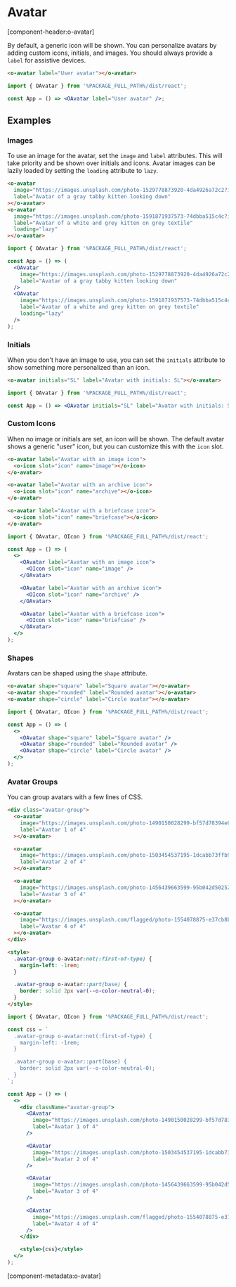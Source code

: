 # Avatar

[component-header:o-avatar]

By default, a generic icon will be shown. You can personalize avatars by adding custom icons, initials, and images. You should always provide a `label` for assistive devices.

```html preview
<o-avatar label="User avatar"></o-avatar>
```

```jsx react
import { OAvatar } from '%PACKAGE_FULL_PATH%/dist/react';

const App = () => <OAvatar label="User avatar" />;
```

## Examples

### Images

To use an image for the avatar, set the `image` and `label` attributes. This will take priority and be shown over initials and icons.
Avatar images can be lazily loaded by setting the `loading` attribute to `lazy`.

```html preview
<o-avatar
  image="https://images.unsplash.com/photo-1529778873920-4da4926a72c2?ixlib=rb-1.2.1&auto=format&fit=crop&w=300&q=80"
  label="Avatar of a gray tabby kitten looking down"
></o-avatar>
<o-avatar
  image="https://images.unsplash.com/photo-1591871937573-74dbba515c4c?ixlib=rb-1.2.1&auto=format&fit=crop&w=300&q=80"
  label="Avatar of a white and grey kitten on grey textile"
  loading="lazy"
></o-avatar>
```

```jsx react
import { OAvatar } from '%PACKAGE_FULL_PATH%/dist/react';

const App = () => (
  <OAvatar
    image="https://images.unsplash.com/photo-1529778873920-4da4926a72c2?ixlib=rb-1.2.1&auto=format&fit=crop&w=300&q=80"
    label="Avatar of a gray tabby kitten looking down"
  />
  <OAvatar
    image="https://images.unsplash.com/photo-1591871937573-74dbba515c4c?ixlib=rb-1.2.1&auto=format&fit=crop&w=300&q=80"
    label="Avatar of a white and grey kitten on grey textile"
    loading="lazy"
  />
);
```

### Initials

When you don't have an image to use, you can set the `initials` attribute to show something more personalized than an icon.

```html preview
<o-avatar initials="SL" label="Avatar with initials: SL"></o-avatar>
```

```jsx react
import { OAvatar } from '%PACKAGE_FULL_PATH%/dist/react';

const App = () => <OAvatar initials="SL" label="Avatar with initials: SL" />;
```

### Custom Icons

When no image or initials are set, an icon will be shown. The default avatar shows a generic "user" icon, but you can customize this with the `icon` slot.

```html preview
<o-avatar label="Avatar with an image icon">
  <o-icon slot="icon" name="image"></o-icon>
</o-avatar>

<o-avatar label="Avatar with an archive icon">
  <o-icon slot="icon" name="archive"></o-icon>
</o-avatar>

<o-avatar label="Avatar with a briefcase icon">
  <o-icon slot="icon" name="briefcase"></o-icon>
</o-avatar>
```

```jsx react
import { OAvatar, OIcon } from '%PACKAGE_FULL_PATH%/dist/react';

const App = () => (
  <>
    <OAvatar label="Avatar with an image icon">
      <OIcon slot="icon" name="image" />
    </OAvatar>

    <OAvatar label="Avatar with an archive icon">
      <OIcon slot="icon" name="archive" />
    </OAvatar>

    <OAvatar label="Avatar with a briefcase icon">
      <OIcon slot="icon" name="briefcase" />
    </OAvatar>
  </>
);
```

### Shapes

Avatars can be shaped using the `shape` attribute.

```html preview
<o-avatar shape="square" label="Square avatar"></o-avatar>
<o-avatar shape="rounded" label="Rounded avatar"></o-avatar>
<o-avatar shape="circle" label="Circle avatar"></o-avatar>
```

```jsx react
import { OAvatar, OIcon } from '%PACKAGE_FULL_PATH%/dist/react';

const App = () => (
  <>
    <OAvatar shape="square" label="Square avatar" />
    <OAvatar shape="rounded" label="Rounded avatar" />
    <OAvatar shape="circle" label="Circle avatar" />
  </>
);
```

### Avatar Groups

You can group avatars with a few lines of CSS.

```html preview
<div class="avatar-group">
  <o-avatar
    image="https://images.unsplash.com/photo-1490150028299-bf57d78394e0?ixid=MXwxMjA3fDB8MHxwaG90by1wYWdlfHx8fGVufDB8fHw%3D&ixlib=rb-1.2.1&auto=format&fit=crop&w=256&h=256&q=80&crop=right"
    label="Avatar 1 of 4"
  ></o-avatar>

  <o-avatar
    image="https://images.unsplash.com/photo-1503454537195-1dcabb73ffb9?ixid=MXwxMjA3fDB8MHxwaG90by1wYWdlfHx8fGVufDB8fHw%3D&ixlib=rb-1.2.1&auto=format&fit=crop&w=256&h=256&crop=left&q=80"
    label="Avatar 2 of 4"
  ></o-avatar>

  <o-avatar
    image="https://images.unsplash.com/photo-1456439663599-95b042d50252?ixid=MXwxMjA3fDB8MHxwaG90by1wYWdlfHx8fGVufDB8fHw%3D&ixlib=rb-1.2.1&auto=format&fit=crop&w=256&h=256&crop=left&q=80"
    label="Avatar 3 of 4"
  ></o-avatar>

  <o-avatar
    image="https://images.unsplash.com/flagged/photo-1554078875-e37cb8b0e27d?ixid=MXwxMjA3fDB8MHxwaG90by1wYWdlfHx8fGVufDB8fHw%3D&ixlib=rb-1.2.1&auto=format&fit=crop&w=256&h=256&crop=top&q=80"
    label="Avatar 4 of 4"
  ></o-avatar>
</div>

<style>
  .avatar-group o-avatar:not(:first-of-type) {
    margin-left: -1rem;
  }

  .avatar-group o-avatar::part(base) {
    border: solid 2px var(--o-color-neutral-0);
  }
</style>
```

```jsx react
import { OAvatar, OIcon } from '%PACKAGE_FULL_PATH%/dist/react';

const css = `
  .avatar-group o-avatar:not(:first-of-type) {
    margin-left: -1rem;
  }

  .avatar-group o-avatar::part(base) {
    border: solid 2px var(--o-color-neutral-0);
  }
`;

const App = () => (
  <>
    <div className="avatar-group">
      <OAvatar
        image="https://images.unsplash.com/photo-1490150028299-bf57d78394e0?ixid=MXwxMjA3fDB8MHxwaG90by1wYWdlfHx8fGVufDB8fHw%3D&ixlib=rb-1.2.1&auto=format&fit=crop&w=256&h=256&q=80&crop=right"
        label="Avatar 1 of 4"
      />

      <OAvatar
        image="https://images.unsplash.com/photo-1503454537195-1dcabb73ffb9?ixid=MXwxMjA3fDB8MHxwaG90by1wYWdlfHx8fGVufDB8fHw%3D&ixlib=rb-1.2.1&auto=format&fit=crop&w=256&h=256&crop=left&q=80"
        label="Avatar 2 of 4"
      />

      <OAvatar
        image="https://images.unsplash.com/photo-1456439663599-95b042d50252?ixid=MXwxMjA3fDB8MHxwaG90by1wYWdlfHx8fGVufDB8fHw%3D&ixlib=rb-1.2.1&auto=format&fit=crop&w=256&h=256&crop=left&q=80"
        label="Avatar 3 of 4"
      />

      <OAvatar
        image="https://images.unsplash.com/flagged/photo-1554078875-e37cb8b0e27d?ixid=MXwxMjA3fDB8MHxwaG90by1wYWdlfHx8fGVufDB8fHw%3D&ixlib=rb-1.2.1&auto=format&fit=crop&w=256&h=256&crop=top&q=80"
        label="Avatar 4 of 4"
      />
    </div>

    <style>{css}</style>
  </>
);
```

[component-metadata:o-avatar]
